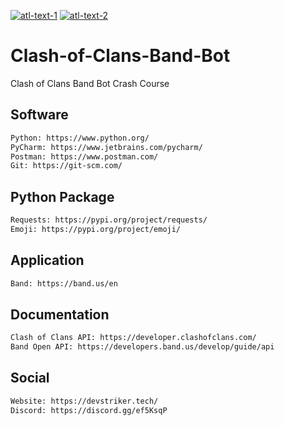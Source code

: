 [![atl-text-1](https://img.shields.io/badge/Version-3.9.1-blue?logo=Python&style=flat)](https://www.python.org/) [![atl-text-2](https://img.shields.io/badge/License-MIT-red?logo=License&style=flat)](https://github.com/KingCobra2018/Python-Flask-CMS/blob/master/LICENSE)

# Clash-of-Clans-Band-Bot
Clash of Clans Band Bot Crash Course


## Software
```bash
Python: https://www.python.org/
PyCharm: https://www.jetbrains.com/pycharm/
Postman: https://www.postman.com/
Git: https://git-scm.com/
```

## Python Package
```bash
Requests: https://pypi.org/project/requests/
Emoji: https://pypi.org/project/emoji/
```

## Application
```bash
Band: https://band.us/en
```

## Documentation
```bash
Clash of Clans API: https://developer.clashofclans.com/
Band Open API: https://developers.band.us/develop/guide/api
```

## Social
```bash
Website: https://devstriker.tech/
Discord: https://discord.gg/ef5KsqP
```
